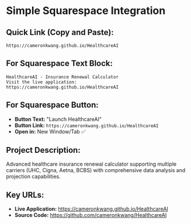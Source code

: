 # Simple Squarespace Integration

## Quick Link (Copy and Paste):
```
https://cameronkwang.github.io/HealthcareAI
```

## For Squarespace Text Block:
```
HealthcareAI - Insurance Renewal Calculator
Visit the live application: https://cameronkwang.github.io/HealthcareAI
```

## For Squarespace Button:
- **Button Text:** "Launch HealthcareAI"
- **Button Link:** `https://cameronkwang.github.io/HealthcareAI`
- **Open in:** New Window/Tab ✅

## Project Description:
Advanced healthcare insurance renewal calculator supporting multiple carriers (UHC, Cigna, Aetna, BCBS) with comprehensive data analysis and projection capabilities.

## Key URLs:
- **Live Application:** https://cameronkwang.github.io/HealthcareAI
- **Source Code:** https://github.com/cameronkwang/HealthcareAI 